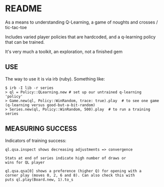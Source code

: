 # README

As a means to understanding Q-Learning, a game of noughts and crosses /
tic-tac-toe

Includes varied player policies that are hardcoded, and a q-learning policy that
can be trained.

It's very much a toolkit, an exploration, not a finished gem

## USE

The way to use it is via irb (ruby). Something like:

    $ irb -I lib -r series
    > ql = Policy::QLearning.new # set up our untrained q-learning 'policy'
    > Game.new(ql, Policy::WinRandom, trace: true).play  # to see one game (q-learning versus good-but-a-bit-random)
    > Series.new(ql, Policy::WinRandom, 500).play  # to run a training series

## MEASURING SUCCESS

Indicators of training success:

    ql.qsa.inspect shows decreasing adjustments => convergence

    Stats at end of series indicate high number of draws or
    wins for QL player

    ql.qsa.qsa[0] shows a preference (higher Q) for opening with a
    corner play (moves 0, 2, 6 and 8). Can also check this with
    puts ql.play(Board.new, 1).to_s
